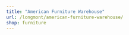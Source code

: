 ```yaml
---
title: "American Furniture Warehouse"
url: /longmont/american-furniture-warehouse/
shop: furniture
---
```

